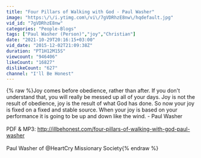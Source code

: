 ```yaml
---
title: "Four Pillars of Walking with God - Paul Washer"
image: "https:\/\/i.ytimg.com\/vi\/7gVDRhzE8nw\/hqdefault.jpg"
vid_id: "7gVDRhzE8nw"
categories: "People-Blogs"
tags: ["Paul Washer (Person)","joy","Christian"]
date: "2021-10-29T20:16:15+03:00"
vid_date: "2015-12-02T21:09:38Z"
duration: "PT1H12M15S"
viewcount: "946406"
likeCount: "16827"
dislikeCount: "627"
channel: "I'll Be Honest"
---
```

{% raw %}Joy comes before obedience, rather than after. If you don't understand that, you will really be messed up all of your days. Joy is not the result of obedience, joy is the result of what God has done. So now your joy is fixed on a fixed and stable source. When your joy is based on your performance it is going to be up and down like the wind. - Paul Washer<br /><br />PDF &amp; MP3: <a rel="nofollow" target="blank" href="http://illbehonest.com/four-pillars-of-walking-with-god-paul-washer">http://illbehonest.com/four-pillars-of-walking-with-god-paul-washer</a><br /><br />Paul Washer of @HeartCry Missionary Society{% endraw %}

